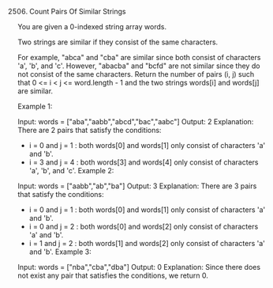 2506. Count Pairs Of Similar Strings

You are given a 0-indexed string array words.

Two strings are similar if they consist of the same characters.

For example, "abca" and "cba" are similar since both consist of characters 'a', 'b', and 'c'.
However, "abacba" and "bcfd" are not similar since they do not consist of the same characters.
Return the number of pairs (i, j) such that 0 <= i < j <= word.length - 1 and the two strings words[i] and words[j] are similar.

 

Example 1:

Input: words = ["aba","aabb","abcd","bac","aabc"]
Output: 2
Explanation: There are 2 pairs that satisfy the conditions:
- i = 0 and j = 1 : both words[0] and words[1] only consist of characters 'a' and 'b'. 
- i = 3 and j = 4 : both words[3] and words[4] only consist of characters 'a', 'b', and 'c'. 
Example 2:

Input: words = ["aabb","ab","ba"]
Output: 3
Explanation: There are 3 pairs that satisfy the conditions:
- i = 0 and j = 1 : both words[0] and words[1] only consist of characters 'a' and 'b'. 
- i = 0 and j = 2 : both words[0] and words[2] only consist of characters 'a' and 'b'.
- i = 1 and j = 2 : both words[1] and words[2] only consist of characters 'a' and 'b'.
Example 3:

Input: words = ["nba","cba","dba"]
Output: 0
Explanation: Since there does not exist any pair that satisfies the conditions, we return 0.
